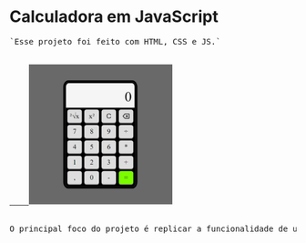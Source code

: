 # Calculadora em JavaScript

<pre>
`Esse projeto foi feito com HTML, CSS e JS.`

<a href="http://web-calculator-js.herokuapp.com">
    <img src="imgs/project.png" width=50% height=50%>
</a>

O principal foco do projeto é replicar a funcionalidade de uma calculadora em uma página web utilizando principalmente programação em JavaScript.
</pre>